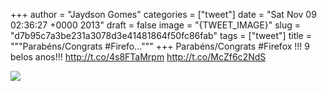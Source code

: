 
+++
author = "Jaydson Gomes"
categories = ["tweet"]
date = "Sat Nov 09 02:36:27 +0000 2013"
draft = false
image = "{TWEET_IMAGE}"
slug = "d7b95c7a3be231a3078d3e41481864f50fc86fab"
tags = ["tweet"]
title = """Parabéns/Congrats #Firefo..."""
+++
Parabéns/Congrats #Firefox !!! 9 belos anos!!! http://t.co/4s8FTaMrpm http://t.co/McZf6c2NdS

![](/images/tweet-media/399002516534226944-BYmKrLYCMAEG34V.jpg)